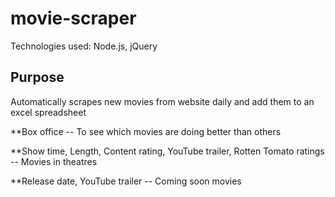 # movie-scraper
Technologies used: Node.js, jQuery

## Purpose
Automatically scrapes new movies from website daily and add them to an excel spreadsheet


**Box office -- To see which movies are doing better than others

**Show time, Length, Content rating, YouTube trailer, Rotten Tomato ratings -- Movies in theatres 

**Release date, YouTube trailer -- Coming soon movies








